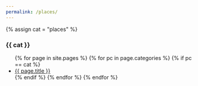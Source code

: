 ```yaml
---
permalink: /places/
---
```


{% assign cat = "places" %}

### {{ cat }}
<ul>
  {% for page in site.pages %}
    {% for pc in page.categories %}
      {% if pc == cat %}
        <li><a href="{{ page.url | relative_url }}">{{ page.title }}</a></li>
      {% endif %}   <!-- cat-match-p -->
    {% endfor %}  <!-- page-category -->
  {% endfor %}  <!-- page -->
</ul>
